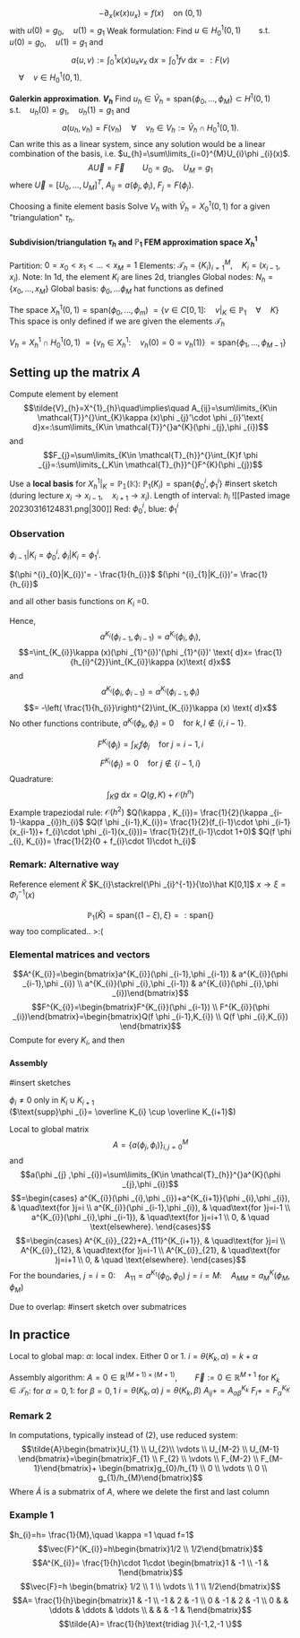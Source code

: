 $$-\partial_{x}(\kappa (x)u_{x})=f(x)\quad\text{on }(0,1)$$
with $u(0)=g_{0},\quad u(1)=g_{1}$
Weak formulation:
	Find $u\in H^{1}_{0}(0,1) \qquad\text{s.t.}\quad u(0)=g_{0}, \quad u(1)=g_{1}$ and
	$$a(u,v):=\int_{0}^{1}\kappa (x)u_{x}v_{x}\text{ d}x=\int_{0}^{1}fv \text{ d}x =: F(v)$$
	$\quad\forall\quad v\in H^{1}_{0}(0,1)$.

**Galerkin approximation**.
**$V_h$**
	Find $u_{h}\in \tilde{V}_{h}=\text{span}\{\phi _{0},\dots, \phi _{M} \}\subset H^{1}(0,1) \qquad\text{s.t.}\quad u_{h}(0)=g_{1},\quad u_{h}(1)=g_{1}$   and
	$$a(u_{h},v_{h})=F(v_{h}) \quad\forall\quad v_{h}\in V_{h}:=\tilde{V}_{h}\cap H^{1}_{0}(0,1).$$
Can write this as a linear system, since any solution would be a linear combination of the basis, i.e. $u_{h}=\sum\limits_{i=0}^{M}U_{i}\phi _{i}(x)$.
$$A \vec{U}=\vec{F}\qquad U_{0}=g_{0},\quad U_{M}=g_{1}\tag{2}$$
where
	$\vec{U}=\left[U_{0},\dots,U_{M} \right]^{T}$,
	$A_{ij}=a(\phi _{j},\phi _{i})$,
	$F_{j}=F(\phi _{j})$.

Choosing a finite element basis
	Solve $V_{h}$ with $\tilde{V}_{h}=X^{1}_{0}(0,1)$ 
	for a given "triangulation" $\tau _{h}$.

#### Subdivision/triangulation $\tau _{h}$ and $\mathbb{P}_{1}$ FEM approximation space $X^{1}_{h}$
Partition: $0=x_{0}<x_{1}<\dots < x_M =1$
Elements: $\mathcal{T} _{h}=\{K_{i} \}_{i=1}^{M}, \quad K_{i}=(x_{i-1},x_{i})$.
	Note:
		In 1d, the element $K_{i}$ are lines
		2d, triangles
Global nodes: $N_{h}=\{x_{0},\dots,x_{M} \}$
Global basis: $\phi _{0},\dots \phi _{M}$ hat functions as defined

The space $X_{h}^{1}(0,1)=\text{span}(\phi _{0},\dots, \phi _{m})$
	$=\{v\in C \left[0,1 \right]:\quad v|_{K}\in \mathbb{P}_{1}\quad\forall\quad K \}$
	This space is only defined if we are given the elements $\mathcal{T}_{h}$

$V_{h}=X_{h}^{1}\cap H^{1}_{0}(0,1)$
	$=\{ v_{h}\in X^{1}_{h}:\quad v_{h}(0)=0=v_{h}(1)\}$
	$=\text{span}\{\phi _{1},\dots, \phi _{M-1} \}$


## Setting up the matrix $A$
Compute element by element
$$\tilde{V}_{h}=X^{1}_{h}\quad\implies\quad A_{ij}=\sum\limits_{K\in \mathcal{T}}^{}\int_{K}\kappa (x)\phi _{j}'\cdot \phi _{i}'\text{ d}x=:\sum\limits_{K\in \mathcal{T}}^{}a^{K}(\phi _{j},\phi _{i})$$
and 
$$F_{j}=\sum\limits_{K\in \mathcal{T}_{h}}^{}\int_{K}f \phi  _{j}=:\sum\limits_{_K\in \mathcal{T}_{h}}^{}F^{K}(\phi _{j})$$

Use a **local basis** for $X_{h}^{1}|_{K}=\mathbb{P_{1}(K)}$:
$\mathbb{P}_{1}(K_{i})=\text{span}\{\phi^{i}_{0},\phi ^{i}_{1} \}$
#insert sketch (during lecture $x_{i}\to x_{i-1},\quad x_{i+1}\to x_{i}$). Length of interval: $h_{i}$
![[Pasted image 20230316124831.png|300]]
Red: $\phi _{0}^{i}$, blue: $\phi _{1}^{i}$


### Observation
$\phi _{i-1}|K_{i}=\phi ^{i}_{0}$,
$\phi _{i}|K_{i}=\phi ^{i}_{1}$.

$(\phi ^{i}_{0}|K_{i})'= - \frac{1}{h_{i}}$
$(\phi ^{i}_{1}|K_{i})'=  \frac{1}{h_{i}}$

and all other basis functions on $K_{i}$ =0.

Hence, 
$$a^{K_{i}}(\phi _{i-1},\phi _{i-1})=a^{K_{i}}(\phi _{i},\phi _{i}),$$
$$=\int_{K_{i}}\kappa (x)(\phi _{1}^{i})'(\phi _{1}^{i})' \text{ d}x= \frac{1}{h_{i}^{2}}\int_{K_{i}}\kappa (x)\text{ d}x$$
and
$$a^{K_{i}}(\phi _{i},\phi _{i-1})=a^{K_{i}}(\phi _{i-1},\phi _{i})$$
$$= -\left( \frac{1}{h_{i}}\right)^{2}\int_{K_{i}}\kappa (x) \text{ d}x$$
No other functions contribute, $a^{K_{i}}(\phi _{k},\phi _{l})=0 \quad\text{for }k,l\notin \{i, i-1 \}$.

$$F^{K_{i}}(\phi _{j})=\int_{K_{i}}f \phi _{j} \quad\text{for }j=i-1,i$$
$$F^{K_{i}}(\phi _{j})=0 \quad\text{for }j\notin \{i-1,i \}$$
Quadrature:
$$\int_{K}g \text{ d}x=Q(g,K)+\mathcal{O}(h^{n})$$
Example trapeziodal rule: $\mathcal{O}(h^{2})$
	$Q(\kappa , K_{i})= \frac{1}{2}(\kappa _{i-1}-\kappa _{i})h_{i}$
	$Q(f \phi _{i-1},K_{i})= \frac{1}{2}(f_{i-1}\cdot \phi _{i-1}(x_{i-1})+ f_{i}\cdot \phi _{i-1}(x_{i}))= \frac{1}{2}(f_{i-1}\cdot 1+0)$
	$Q(f \phi _{i}, K_{i})= \frac{1}{2}(0 + f_{i}\cdot 1)\cdot h_{i}$

### Remark: Alternative way
Reference element $\hat K$
$K_{i}\stackrel{\Phi _{i}^{-1}}{\to}\hat K[0,1]$
$x \to \xi =\Phi _{i}^{-1}(x)$ 

$$\mathbb{P}_{1}(\hat K )=\text{span} \{(1-\xi ), \xi  \}=: \text{span} \{ \}$$
way too complicated.. >:(


### Elemental matrices and vectors

$$A^{K_{i}}=\begin{bmatrix}a^{K_{i}}(\phi _{i-1},\phi _{i-1}) & a^{K_{i}}(\phi _{i-1},\phi _{i}) \\ a^{K_{i}}(\phi _{i},\phi _{i-1}) & a^{K_{i}}(\phi _{i},\phi _{i})\end{bmatrix}$$
$$F^{K_{i}}=\begin{bmatrix}F^{K_{i}}(\phi _{i-1}) \\ F^{K_{i}}(\phi _{i})\end{bmatrix}=\begin{bmatrix}Q(f \phi _{i-1},K_{i}) \\ Q(f \phi _{i},K_{i}) \end{bmatrix}$$
Compute for every $K_{i}$, and then
#### Assembly
#insert sketches

$\phi _{i}≠0$ only in $K_{i}\cup K_{i+1}$       
	($\text{supp}\phi _{i}= \overline K_{i} \cup \overline K_{i+1}$)

Local to global matrix
$$A=\{a(\phi _{j},\phi _{i}) \}^{M}_{i,j=0}$$
and
$$a(\phi _{j} ,\phi _{i})=\sum\limits_{K\in \mathcal{T}_{h}}^{}a^{K}(\phi _{j},\phi _{i})$$
$$=\begin{cases}
a^{K_{i}}(\phi _{i},\phi _{i})+a^{K_{i+1}}(\phi _{i},\phi _{i}), & \quad\text{for }j=i \\
a^{K_{i}}(\phi _{i-1},\phi _{i}), & \quad\text{for }j=i-1  \\
a^{K_{i}}(\phi _{i},\phi _{i-1}), & \quad\text{for }j=i+1 \\
0,  & \quad \text{elsewhere}.
\end{cases}$$
$$=\begin{cases}
A^{K_{i}}_{22}+A_{11}^{K_{i+1}}, & \quad\text{for }j=i \\
A^{K_{i}}_{12}, & \quad\text{for }j=i-1  \\
A^{K_{i}}_{21}, & \quad\text{for }j=i+1  \\
0, & \quad \text{elsewhere}.
\end{cases}$$
For the boundaries,
$j=i=0: \quad A_{11}=a^{K_{1}}(\phi _{0},\phi _{0})$
$j=i=M: \quad A_{MM}=a^K_{M}(\phi _{M},\phi _{M})$

Due to overlap:
#insert sketch over submatrices

## In practice
Local to global map:
	$\alpha :$ local index. Either 0 or 1.
$i=\theta (K_{k},\alpha )=k+\alpha$

Assembly algorithm:
	$A=0\in \mathbb{R}^{(M+1) \times (M+1)}, \qquad \vec{F}:= 0\in \mathbb{R}^{M+1}$
	for $K_{k} \in \mathcal{T}_{h}$:
		for $\alpha =0,1$:
			for $\beta =0,1$
				$i=\theta (K_{k},\alpha )$
				$j=\theta (K_{k},\beta )$
				$A_{ij}+=A_{\alpha \beta}^{K_{k}}$ 
			$F_{i}+=F^{K_{K}}_{\alpha }$

### Remark 2
In computations, typically instead of $(2)$, use reduced system:
$$\tilde{A}\begin{bmatrix}U_{1}  \\ U_{2}\\ \vdots \\ U_{M-2} \\  U_{M-1} \end{bmatrix}=\begin{bmatrix}F_{1} \\ F_{2} \\ \vdots \\ F_{M-2} \\  F_{M-1}\end{bmatrix}+ \begin{bmatrix}g_{0}/h_{1} \\ 0 \\ \vdots \\ 0 \\ g_{1}/h_{M}\end{bmatrix}$$
Where $\tilde{A}$ is a submatrix of $A$, where we delete the first and last column

### Example 1
$h_{i}=h= \frac{1}{M},\quad \kappa =1 \quad f=1$
$$\vec{F}^{K_{i}}=h\begin{bmatrix}1/2 \\ 1/2\end{bmatrix}$$
$$A^{K_{i}}= \frac{1}{h}\cdot 1\cdot \begin{bmatrix}1 & -1 \\ -1 & 1\end{bmatrix}$$
$$\vec{F}=h \begin{bmatrix} 1/2 \\ 1 \\ \vdots \\ 1 \\ 1/2\end{bmatrix}$$
$$A= \frac{1}{h}\begin{bmatrix}1 & -1 \\ -1 & 2 & -1 \\ 0 & -1 & 2 & -1 \\ 0 &   & \ddots & \ddots & \ddots \\  &   &   &   -1 & 1\end{bmatrix}$$
$$\tilde{A}= \frac{1}{h}\text{tridiag }\{-1,2,-1 \}$$
